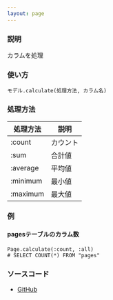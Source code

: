 ```yaml
---
layout: page
---
```

### 説明
カラムを処理

### 使い方
    モデル.calculate(処理方法, カラム名)

### 処理方法

処理方法 | 説明
---------|-----
:count   | カウント
:sum     | 合計値
:average | 平均値
:minimum | 最小値
:maximum | 最大値

### 例
#### pagesテーブルのカラム数
    Page.calculate(:count, :all)
    # SELECT COUNT(*) FROM "pages"

### ソースコード
* [GitHub](https://github.com/rails/rails/blob/f33d52c95217212cbacc8d5e44b5a8e3cdc6f5b3/activerecord/lib/active_record/relation/calculations.rb#L127)